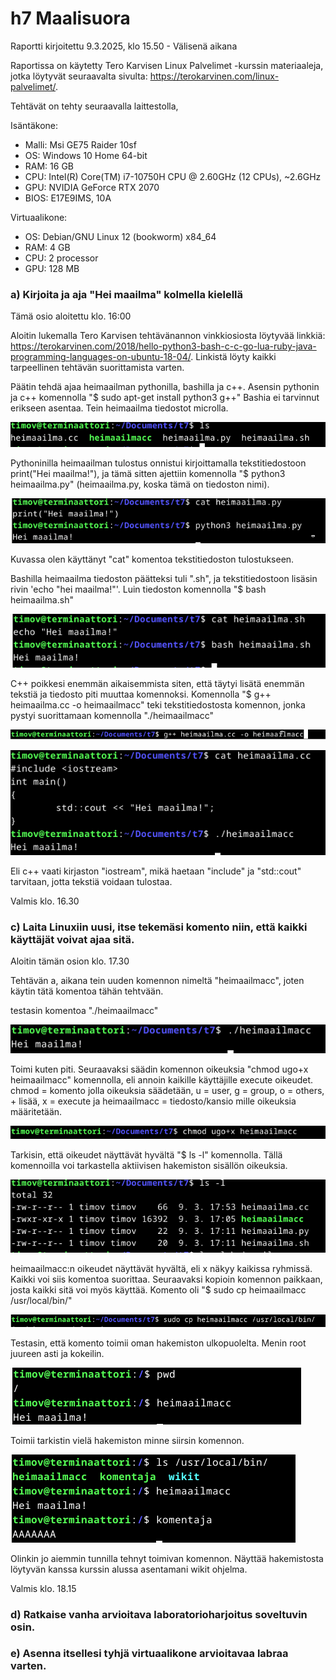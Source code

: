 # h7 Maalisuora

Raportti kirjoitettu 9.3.2025, klo 15.50 - Välisenä aikana

Raportissa on käytetty Tero Karvisen Linux Palvelimet -kurssin materiaaleja, jotka löytyvät seuraavalta sivulta: https://terokarvinen.com/linux-palvelimet/.

Tehtävät on tehty seuraavalla laittestolla,

Isäntäkone:

* Malli: Msi GE75 Raider 10sf
* OS: Windows 10 Home 64-bit
* RAM: 16 GB
* CPU: Intel(R) Core(TM) i7-10750H CPU @ 2.60GHz (12 CPUs), ~2.6GHz
* GPU: NVIDIA GeForce RTX 2070
* BIOS: E17E9IMS, 10A

Virtuaalikone:
* OS: Debian/GNU Linux 12 (bookworm) x84_64
* RAM: 4 GB
* CPU: 2 processor
* GPU: 128 MB

### a) Kirjoita ja aja "Hei maailma" kolmella kielellä
Tämä osio aloitettu klo. 16:00

Aloitin lukemalla Tero Karvisen tehtävänannon vinkkiosiosta löytyvää linkkiä: https://terokarvinen.com/2018/hello-python3-bash-c-c-go-lua-ruby-java-programming-languages-on-ubuntu-18-04/. Linkistä löyty kaikki tarpeellinen tehtävän suorittamista varten.

Päätin tehdä ajaa heimaailman pythonilla, bashilla ja c++. Asensin pythonin ja c++ komennolla "$ sudo apt-get install python3 g++" Bashia ei tarvinnut erikseen asentaa.
Tein heimaailma tiedostot microlla.

![a](images/h7_a_tiedostot.png)

Pythoninilla heimaailman tulostus onnistui kirjoittamalla tekstitiedostoon print("Hei maailma!"), ja tämä sitten ajettiin komennolla "$ python3 heimaailma.py" (heimaailma.py, koska tämä on tiedoston nimi). 

![a](images/h7_a_python.png)

Kuvassa olen käyttänyt "cat" komentoa tekstitiedoston tulostukseen.

Bashilla heimaailma tiedoston päätteksi tuli ".sh", ja tekstitiedostoon lisäsin rivin 'echo "hei maailma!"'. Luin tiedoston komennolla "$ bash heimaailma.sh"

![a](images/h7_a_bash.png)

C++ poikkesi enemmän aikaisemmista siten, että täytyi lisätä enemmän tekstiä ja tiedosto piti muuttaa komennoksi. Komennolla "$ g++ heimaailma.cc -o heimaailmacc" teki tekstitiedostosta komennon, jonka pystyi suorittamaan komennolla "./heimaailmacc"

![a](images/h7_a_c++k.png)

![a](images/h7_a_c++.png)

Eli c++ vaati kirjaston "iostream", mikä haetaan "include" ja "std::cout" tarvitaan, jotta tekstiä voidaan tulostaa.

Valmis klo. 16.30

### c) Laita Linuxiin uusi, itse tekemäsi komento niin, että kaikki käyttäjät voivat ajaa sitä.

Aloitin tämän osion klo. 17.30 

Tehtävän a, aikana tein uuden komennon nimeltä "heimaailmacc", joten käytin tätä komentoa tähän tehtvään.

testasin komentoa "./heimaailmacc"

![c](images/h7_c_heimaailma.png)

Toimi kuten piti. Seuraavaksi säädin komennon oikeuksia "chmod ugo+x heimaailmacc" komennolla, eli annoin kaikille käyttäjille execute oikeudet. chmod = komento jolla oikeuksia säädetään, u = user, g = group, o = others, + lisää, x = execute ja heimaailmacc = tiedosto/kansio mille oikeuksia määritetään.

![c](images/h7_c_ugo.png)

Tarkisin, että oikeudet näyttävät hyvältä "$ ls -l" komennolla. Tällä komennoilla voi tarkastella aktiivisen hakemiston sisällön oikeuksia.

![c](images/h7_c_ls-l.png)

heimaailmacc:n oikeudet näyttävät hyvältä, eli x näkyy kaikissa ryhmissä. Kaikki voi siis komentoa suorittaa. Seuraavaksi kopioin komennon paikkaan, josta kaikki sitä voi myös käyttää. Komento oli "$ sudo cp heimaailmacc /usr/local/bin/"

![c](images/h7_c_siirto.png)

Testasin, että komento toimii oman hakemiston ulkopuolelta. Menin root juureen asti ja kokeilin.

![c](images/h7_c_root.png)

Toimii tarkistin vielä hakemiston minne siirsin komennon.

![c](images/h7_c_komennot.png)

Olinkin jo aiemmin tunnilla tehnyt toimivan komennon. Näyttää hakemistosta löytyvän kanssa kurssin alussa asentamani wikit ohjelma.

Valmis klo. 18.15

### d) Ratkaise vanha arvioitava laboratorioharjoitus soveltuvin osin.



### e) Asenna itsellesi tyhjä virtuaalikone arvioitavaa labraa varten.
